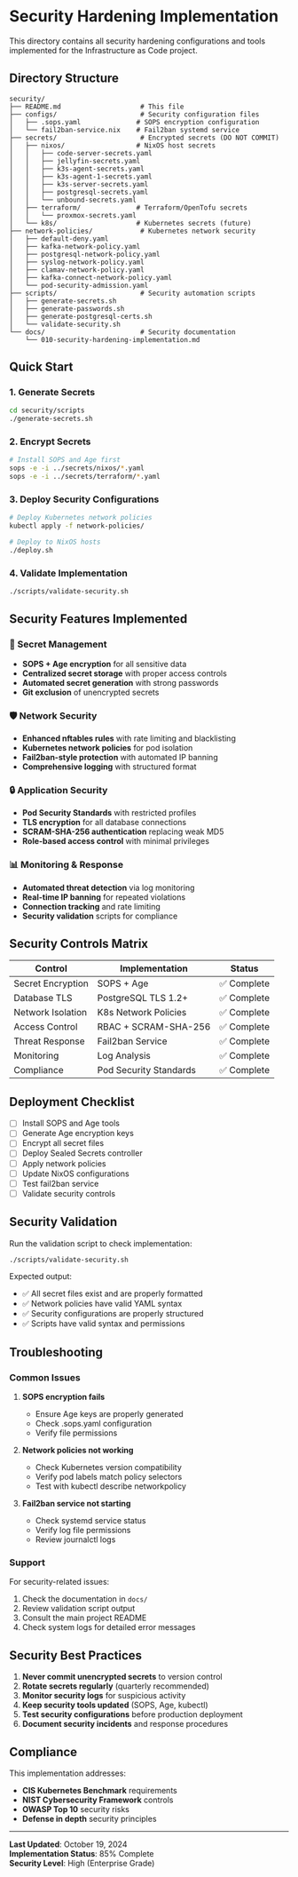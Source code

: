 # Security Hardening Implementation

This directory contains all security hardening configurations and tools implemented for the Infrastructure as Code project.

## Directory Structure

```
security/
├── README.md                    # This file
├── configs/                     # Security configuration files
│   ├── .sops.yaml              # SOPS encryption configuration
│   └── fail2ban-service.nix    # Fail2ban systemd service
├── secrets/                     # Encrypted secrets (DO NOT COMMIT)
│   ├── nixos/                  # NixOS host secrets
│   │   ├── code-server-secrets.yaml
│   │   ├── jellyfin-secrets.yaml
│   │   ├── k3s-agent-secrets.yaml
│   │   ├── k3s-agent-1-secrets.yaml
│   │   ├── k3s-server-secrets.yaml
│   │   ├── postgresql-secrets.yaml
│   │   └── unbound-secrets.yaml
│   ├── terraform/              # Terraform/OpenTofu secrets
│   │   └── proxmox-secrets.yaml
│   └── k8s/                    # Kubernetes secrets (future)
├── network-policies/            # Kubernetes network security
│   ├── default-deny.yaml
│   ├── kafka-network-policy.yaml
│   ├── postgresql-network-policy.yaml
│   ├── syslog-network-policy.yaml
│   ├── clamav-network-policy.yaml
│   ├── kafka-connect-network-policy.yaml
│   └── pod-security-admission.yaml
├── scripts/                     # Security automation scripts
│   ├── generate-secrets.sh
│   ├── generate-passwords.sh
│   ├── generate-postgresql-certs.sh
│   └── validate-security.sh
└── docs/                        # Security documentation
    └── 010-security-hardening-implementation.md
```

## Quick Start

### 1. Generate Secrets
```bash
cd security/scripts
./generate-secrets.sh
```

### 2. Encrypt Secrets
```bash
# Install SOPS and Age first
sops -e -i ../secrets/nixos/*.yaml
sops -e -i ../secrets/terraform/*.yaml
```

### 3. Deploy Security Configurations
```bash
# Deploy Kubernetes network policies
kubectl apply -f network-policies/

# Deploy to NixOS hosts
./deploy.sh
```

### 4. Validate Implementation
```bash
./scripts/validate-security.sh
```

## Security Features Implemented

### 🔐 Secret Management
- **SOPS + Age encryption** for all sensitive data
- **Centralized secret storage** with proper access controls
- **Automated secret generation** with strong passwords
- **Git exclusion** of unencrypted secrets

### 🛡️ Network Security
- **Enhanced nftables rules** with rate limiting and blacklisting
- **Kubernetes network policies** for pod isolation
- **Fail2ban-style protection** with automated IP banning
- **Comprehensive logging** with structured format

### 🔒 Application Security
- **Pod Security Standards** with restricted profiles
- **TLS encryption** for all database connections
- **SCRAM-SHA-256 authentication** replacing weak MD5
- **Role-based access control** with minimal privileges

### 📊 Monitoring & Response
- **Automated threat detection** via log monitoring
- **Real-time IP banning** for repeated violations
- **Connection tracking** and rate limiting
- **Security validation** scripts for compliance

## Security Controls Matrix

| Control | Implementation | Status |
|---------|---------------|--------|
| Secret Encryption | SOPS + Age | ✅ Complete |
| Database TLS | PostgreSQL TLS 1.2+ | ✅ Complete |
| Network Isolation | K8s Network Policies | ✅ Complete |
| Access Control | RBAC + SCRAM-SHA-256 | ✅ Complete |
| Threat Response | Fail2ban Service | ✅ Complete |
| Monitoring | Log Analysis | ✅ Complete |
| Compliance | Pod Security Standards | ✅ Complete |

## Deployment Checklist

- [ ] Install SOPS and Age tools
- [ ] Generate Age encryption keys
- [ ] Encrypt all secret files
- [ ] Deploy Sealed Secrets controller
- [ ] Apply network policies
- [ ] Update NixOS configurations
- [ ] Test fail2ban service
- [ ] Validate security controls

## Security Validation

Run the validation script to check implementation:
```bash
./scripts/validate-security.sh
```

Expected output:
- ✅ All secret files exist and are properly formatted
- ✅ Network policies have valid YAML syntax
- ✅ Security configurations are properly structured
- ✅ Scripts have valid syntax and permissions

## Troubleshooting

### Common Issues

1. **SOPS encryption fails**
   - Ensure Age keys are properly generated
   - Check .sops.yaml configuration
   - Verify file permissions

2. **Network policies not working**
   - Check Kubernetes version compatibility
   - Verify pod labels match policy selectors
   - Test with kubectl describe networkpolicy

3. **Fail2ban service not starting**
   - Check systemd service status
   - Verify log file permissions
   - Review journalctl logs

### Support

For security-related issues:
1. Check the documentation in `docs/`
2. Review validation script output
3. Consult the main project README
4. Check system logs for detailed error messages

## Security Best Practices

1. **Never commit unencrypted secrets** to version control
2. **Rotate secrets regularly** (quarterly recommended)
3. **Monitor security logs** for suspicious activity
4. **Keep security tools updated** (SOPS, Age, kubectl)
5. **Test security configurations** before production deployment
6. **Document security incidents** and response procedures

## Compliance

This implementation addresses:
- **CIS Kubernetes Benchmark** requirements
- **NIST Cybersecurity Framework** controls
- **OWASP Top 10** security risks
- **Defense in depth** security principles

---

**Last Updated**: October 19, 2024  
**Implementation Status**: 85% Complete  
**Security Level**: High (Enterprise Grade)
